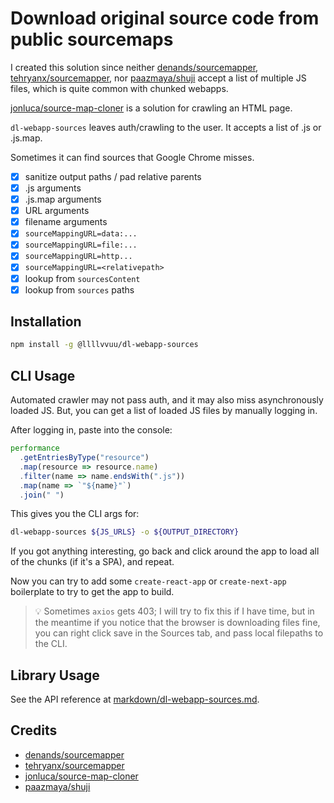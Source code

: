 # Download original source code from public sourcemaps

I created this solution since neither [denands/sourcemapper](https://github.com/denandz/sourcemapper), [tehryanx/sourcemapper](https://github.com/tehryanx/sourcemapper), nor [paazmaya/shuji](https://github.com/paazmaya/shuji) accept a list of multiple JS files, which is quite common with chunked webapps.

[jonluca/source-map-cloner](https://github.com/jonluca/source-map-cloner) is a solution for crawling an HTML page.

`dl-webapp-sources` leaves auth/crawling to the user. It accepts a list of .js or .js.map.

Sometimes it can find sources that Google Chrome misses.

- [x] sanitize output paths / pad relative parents
- [x] .js arguments
- [x] .js.map arguments
- [x] URL arguments
- [x] filename arguments
- [x] `sourceMappingURL=data:...`
- [x] `sourceMappingURL=file:...`
- [x] `sourceMappingURL=http...`
- [x] `sourceMappingURL=<relativepath>`
- [x] lookup from `sourcesContent`
- [x] lookup from `sources` paths

## Installation

```sh
npm install -g @llllvvuu/dl-webapp-sources
```

## CLI Usage

Automated crawler may not pass auth, and it may also miss asynchronously loaded JS. But, you can get a list of loaded JS files by manually logging in.

After logging in, paste into the console:

```javascript
performance
  .getEntriesByType("resource")
  .map(resource => resource.name)
  .filter(name => name.endsWith(".js"))
  .map(name => `"${name}"`)
  .join(" ")
```

This gives you the CLI args for:

```sh
dl-webapp-sources ${JS_URLS} -o ${OUTPUT_DIRECTORY}
```

If you got anything interesting, go back and click around the app to load all of the chunks (if it's a SPA), and repeat.

Now you can try to add some `create-react-app` or `create-next-app` boilerplate to try to get the app to build.

> 💡 Sometimes `axios` gets 403; I will try to fix this if I have time, but in the meantime if you notice that the browser is downloading files fine, you can right click save in the Sources tab, and pass local filepaths to the CLI.

## Library Usage

See the API reference at [markdown/dl-webapp-sources.md](./markdown/dl-webapp-sources.md).

## Credits

- [denands/sourcemapper](https://github.com/denandz/sourcemapper)
- [tehryanx/sourcemapper](https://github.com/tehryanx/sourcemapper)
- [jonluca/source-map-cloner](https://github.com/jonluca/source-map-cloner)
- [paazmaya/shuji](https://github.com/paazmaya/shuji)
